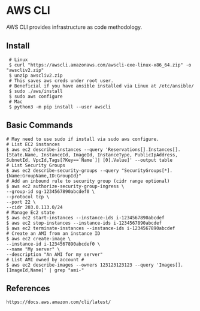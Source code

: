 AWS CLI
========

AWS CLI provides infrastructure as code methodology. 

Install
-------

     # Linux
     $ curl "https://awscli.amazonaws.com/awscli-exe-linux-x86_64.zip" -o "awscliv2.zip"
     $ unzip awscliv2.zip
     # This saves aws creds under root user.
     # Beneficial if you have ansible installed via Linux at /etc/ansible/ 
     $ sudo ./aws/install
     $ sudo aws configure
     # Mac
     $ python3 -m pip install --user awscli

Basic Commands
--------------

    # May need to use sudo if install via sudo aws configure. 
    # List EC2 instances
    $ aws ec2 describe-instances --query 'Reservations[].Instances[].[State.Name, InstanceId, ImageId, InstanceType, PublicIpAddress, SubnetId, VpcId,Tags[?Key==`Name`]| [0].Value]' --output table
    # List Security Groups
    $ aws ec2 describe-security-groups --query "SecurityGroups[*].{Name:GroupName,ID:GroupId}"
    # Add an inbound rule to security group (cidr range optional)
    $ aws ec2 authorize-security-group-ingress \
    --group-id sg-1234567890abcdef0 \
    --protocol tcp \
    --port 22 \
    --cidr 203.0.113.0/24
    # Manage Ec2 state
    $ aws ec2 start-instances --instance-ids i-1234567890abcdef
    $ aws ec2 stop-instances --instance-ids i-1234567890abcdef
    $ aws ec2 terminate-instances --instance-ids i-1234567890abcdef
    # Create an AMI from an instance ID
    $ aws ec2 create-image \
    --instance-id i-1234567890abcdef0 \
    --name "My server" \
    --description "An AMI for my server"
    # List AMI owned by account #
    $ aws ec2 describe-images --owners 123123123123 --query 'Images[].[ImageId,Name]' | grep "ami-"

References
----------

    https://docs.aws.amazon.com/cli/latest/
